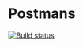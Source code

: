 # Postmans
[![Build status](https://ci.appveyor.com/api/projects/status/7ja5il4pnust0qpd/branch/main?svg=true)](https://ci.appveyor.com/project/EvgeniaZlobina/postmans/branch/main)
